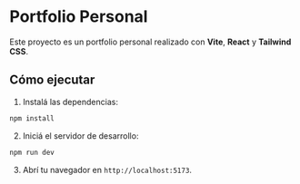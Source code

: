 # Portfolio Personal

Este proyecto es un portfolio personal realizado con **Vite**, **React** y **Tailwind CSS**.

## Cómo ejecutar

1. Instalá las dependencias:

```bash
npm install
```

2. Iniciá el servidor de desarrollo:

```bash
npm run dev
```

3. Abrí tu navegador en `http://localhost:5173`.
